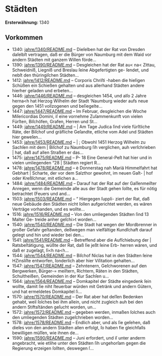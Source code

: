 # Städten

**Ersterwähnung:** 1340

## Vorkommen
- 1340: [jahre/1340/README.md](../jahre/1340/README.md) – Dieſelben hat
der Rat von Dresden daſelbſt vertragen, daß er die
Bürger von Naumburg mit dem Waid vor andern Städten
mit ganzem Willen förde...
- 1390: [jahre/1390/README.md](../jahre/1390/README.md) – Desgleichen hat der Rat au< na< Zittau,
Schweidniß, Liegniß und Breslau ſeine Abgefertigten ge-
ſendet, und nebſt den thüringiſchen Städten...
- 1412: [jahre/1412/README.md](../jahre/1412/README.md) – Corporis Chriſti -haben die hieſigen Schüßen ein
Schießen gehalten und aus allerhand Städten andere
hierher geladen und erbeten...
- 1446: [jahre/1446/README.md](../jahre/1446/README.md) – desgleichen 1454, und
alſo 2 Jahre herna<h hat Herzog Wilhelm der Stadt
‘Naumburg wieder aufs neue gegen den 1451 vollzogenen
und beſiegelte...
- 1447: [jahre/1447/README.md](../jahre/1447/README.md) – Im Februar, desgleichen die Woche  Miſericordias
Domini, iſ eine vornehme Zuſammenkunft von vielen
Fürſten, Biſchöfen, Grafen, Herren und St...
- 1449: [jahre/1449/README.md](../jahre/1449/README.md) – |
Am Tage Judica ſind viele fürſtliche Räte, der Biſchof
und gräfliche Geſandte, etliche vom Adel und Städten
hier geweſen...
- 1453: [jahre/1453/README.md](../jahre/1453/README.md) – |
; Obwohl 1451 Herzog Wilhelm zu Sachſen mit dem |
Biſchof zu Naumburg ſih verglichen, auh verſchrieben |
hat, daß auf allen Straßen er das...
- 1475: [jahre/1475/README.md](../jahre/1475/README.md) – P-
18 Eine General-Peſt hat hier und in vielen umliegenden
“28 | Städten regiert R...
- 1478: [jahre/1478/README.md](../jahre/1478/README.md) – è Donnerstag nah Mariä Himmelfahrt hat Gebhart
| Scharte, der vor dem Salzthor gewohnt, im neuen Gaſt-
| hof oder Kreßſchmar, mit etlichen a...
- 1484: [jahre/1484/README.md](../jahre/1484/README.md) – Darauf hat der Rat auf der
Gaſſenmeiſter Anregen, wenn die Gemeinde alle aus der
Stadt gehen ſollte, es für nötig betrachtet (Feuers und
and...
- 1503: [jahre/1503/README.md](../jahre/1503/README.md) – “ Hiergegen ſuppli-
ziert der Rat, daß neue Gebäude den Städten nicht
ſollen aufgerichtet werden, es wären Verträge vorhanden,
und es wollte...
- 1516: [jahre/1516/README.md](../jahre/1516/README.md) – Von den umliegenden Städten ſind 13 Malter Ge-
treide anher geſchi>t worden...
- 1540: [jahre/1540/README.md](../jahre/1540/README.md) – Die Stadt hat wegen der Mordbrenner in großer
Gefahr geſtanden, de8wegen man vielfältige Kundſchaft
darauf gelegt und hin und wieder bei den...
- 1541: [jahre/1541/README.md](../jahre/1541/README.md) – Betreffend aber die Aufſchiebung der |
Ratsbeſtätigung, wüßte der Rat, daß ſie jeßt ſeine Erb-
herren wären, und daß er zugeſagt, ſi<h na<h...
- 1544: [jahre/1544/README.md](../jahre/1544/README.md) – Biſchof Niclas hat in den Städten ſeine HZinsliſte
entworfen, ſonderlich aber hier Viſitation gehalten...
- 1547: [jahre/1547/README.md](../jahre/1547/README.md) – Zehntenern, Geſchworenen auf den Bergwerken, Bürger-=
meiſtern, Richtern, Räten in den Städten, Schultheißen,
Gemeinden in der Kur Sachſen u...
- 1564: [jahre/1564/README.md](../jahre/1564/README.md) – Domkapitel der Städte eingedenk
ſein wollte, damit ſie niht ſteuerbar würden mit Getränk
und andern Gütern, und hat ermeldetes Domkapitel ſi...
- 1570: [jahre/1570/README.md](../jahre/1570/README.md) – Der Rat aber hat deſſen
Bedenken gehabt, weil ſolches bei ihm allein, und nicht
zugleich auh bei den andern Stiftsſtänden geſucht worden,
un...
- 1572: [jahre/1572/README.md](../jahre/1572/README.md) – gegeben werden, inmaßen
ſolches auch den umliegenden Städten zugeſchrieben worden...
- 1578: [jahre/1578/README.md](../jahre/1578/README.md) – Endlich aber, und als ſie geſehen, daß
dieſes von den andern Städten allen erfolgt, ſo haben
fie gleichfalls bewilligen müſſen, wie ihnen de...
- 1590: [jahre/1590/README.md](../jahre/1590/README.md) – Juni
erfordert, und iſ unter anderm angebracht, wie etlihe
unter den Städten ſih ungehorſam gegen die Regierung
erzeigen ſollten, deswegen ſ...
